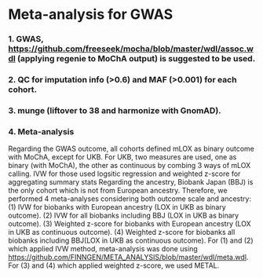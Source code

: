 
# Meta-analysis for GWAS 

### 1. GWAS, https://github.com/freeseek/mocha/blob/master/wdl/assoc.wdl (applying regenie to MoChA output) is suggested to be used. 

### 2. QC for imputation info (>0.6) and MAF (>0.001) for each cohort.

### 3. munge (liftover to 38 and harmonize with GnomAD).

### 4. Meta-analysis 
   Regarding the GWAS outcome, all cohorts defined mLOX as binary outcome with MoChA, except for UKB. For UKB, two measures are used, one as binary (with MoChA), the other as continuous by combing 3 ways of mLOX calling.
   IVW for those used logsitic regression and weighted z-score for aggregating summary stats 
   Regarding the ancestry, Biobank Japan (BBJ) is the only cohort which is not from European ancestry.
   Therefore, we performed 4 meta-analyses considering both outcome scale and ancestry: 
   (1) IVW for biobanks with European ancestry (LOX in UKB as binary outcome). 
   (2) IVW for all biobanks including BBJ (LOX in UKB as binary outcome).
   (3) Weighted z-score for biobanks with European ancestry (LOX in UKB as continuous outcome). 
   (4) Weighted z-score for biobanks all biobanks including BBJ(LOX in UKB as continuous outcome). 
   For (1) and (2) which applied IVW method, meta-analysis was done using https://github.com/FINNGEN/META_ANALYSIS/blob/master/wdl/meta.wdl.
   For (3) and (4) which applied weighted z-score, we used METAL.
   
